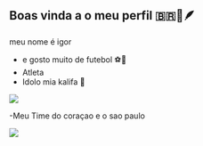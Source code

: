 ## Boas vinda  a o  meu perfil 🇧🇷🥇🪶


meu nome é igor 

- e gosto muito de futebol ⚽🥇
- Atleta
- Idolo mia kalifa 🥶


![](https://media1.tenor.com/m/SbSJe4tdyvIAAAAC/miranda-garcia-hernandez-mia-khalifa.gif)











-Meu Time do coraçao e o sao paulo








![](https://media1.tenor.com/m/_iheVyzHcTgAAAAC/bandeira-do-s%C3%A3o-paulo-s%C3%A3o-paulo-fc.gif)
